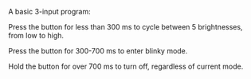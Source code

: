 A basic 3-input program:

Press the button for less than 300 ms to cycle between 5 brightnesses, from low to high.

Press the button for 300-700 ms to enter blinky mode.

Hold the button for over 700 ms to turn off, regardless of current mode.
